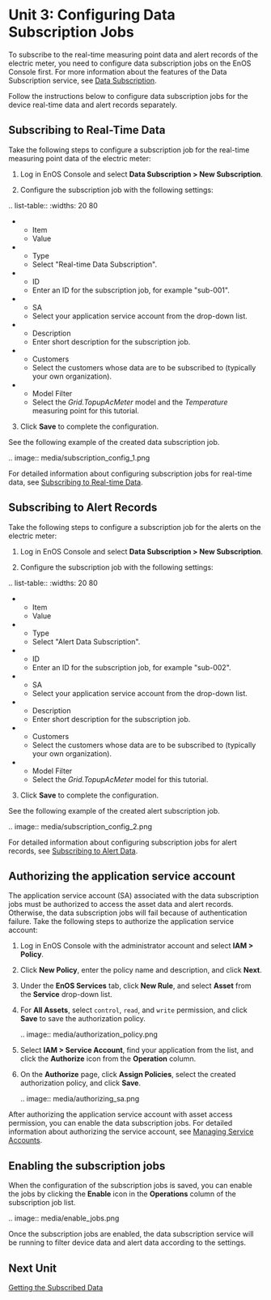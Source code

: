 # Unit 3: Configuring Data Subscription Jobs

To subscribe to the real-time measuring point data and alert records of the electric meter, you need to configure data subscription jobs on the EnOS Console first. For more information about the features of the Data Subscription service, see [Data Subscription](../../learn/data_subscription_overview).

Follow the instructions below to configure data subscription jobs for the device real-time data and alert records separately.

## Subscribing to Real-Time Data

Take the following steps to configure a subscription job for the real-time measuring point data of the electric meter:

1. Log in EnOS Console and select **Data Subscription > New Subscription**.

2. Configure the subscription job with the following settings:

.. list-table::
   :widths: 20 80

   * - Item
     - Value
   * - Type
     - Select "Real-time Data Subscription".
   * - ID
     - Enter an ID for the subscription job, for example "sub-001".
   * - SA
     - Select your application service account from the drop-down list.
   * - Description
     - Enter short description for the subscription job.
   * - Customers
     - Select the customers whose data are to be subscribed to (typically your own organization).
   * - Model Filter
     - Select the *Grid.TopupAcMeter* model and the *Temperature* measuring point for this tutorial.

3. Click **Save** to complete the configuration.

See the following example of the created data subscription job.

.. image:: media/subscription_config_1.png

For detailed information about configuring subscription jobs for real-time data, see [Subscribing to Real-time Data](../../quickstart/gettingstarted_subscribe_realtime).

## Subscribing to Alert Records

Take the following steps to configure a subscription job for the alerts on the electric meter:

1. Log in EnOS Console and select **Data Subscription > New Subscription**.

2. Configure the subscription job with the following settings:

.. list-table::
   :widths: 20 80

   * - Item
     - Value
   * - Type
     - Select "Alert Data Subscription".
   * - ID
     - Enter an ID for the subscription job, for example "sub-002".
   * - SA
     - Select your application service account from the drop-down list.
   * - Description
     - Enter short description for the subscription job.
   * - Customers
     - Select the customers whose data are to be subscribed to (typically your own organization).
   * - Model Filter
     - Select the *Grid.TopupAcMeter* model for this tutorial.

3. Click **Save** to complete the configuration.

See the following example of the created alert subscription job.

.. image:: media/subscription_config_2.png

For detailed information about configuring subscription jobs for alert records, see [Subscribing to Alert Data](../../quickstart/gettingstarted_subscribe_alerts).

## Authorizing the application service account

The application service account (SA) associated with the data subscription jobs must be authorized to access the asset data and alert records. Otherwise, the data subscription jobs will fail because of authentication failure. Take the following steps to authorize the application service account:

1. Log in EnOS Console with the administrator account and select **IAM > Policy**.

2. Click **New Policy**, enter the policy name and description, and click **Next**.

3. Under the **EnOS Services** tab, click **New Rule**, and select **Asset** from the **Service** drop-down list.

4. For **All Assets**, select `control`, `read`, and `write` permission, and click **Save** to save the authorization policy.

   .. image:: media/authorization_policy.png

5. Select **IAM > Service Account**, find your application from the list, and click the **Authorize** icon from the **Operation** column.

6. On the **Authorize** page, click **Assign Policies**, select the created authorization policy, and click **Save**.

   .. image:: media/authorizing_sa.png

After authorizing the application service account with asset access permission, you can enable the data subscription jobs. For detailed information about authorizing the service account, see [Managing Service Accounts](/docs/iam/zh_CN/latest/howto/service_account/managing_service_account.html).

## Enabling the subscription jobs

When the configuration of the subscription jobs is saved, you can enable the jobs by clicking the **Enable** icon in the **Operations** column of the subscription job list.

.. image:: media/enable_jobs.png

Once the subscription jobs are enabled, the data subscription service will be running to filter device data and alert data according to the settings.

## Next Unit

[Getting the Subscribed Data](getting_subscribed_data)

<!--end-->
